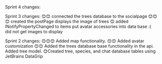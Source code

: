 Sprint 4 changes:

Sprint 3 changes:
😊😊 connected the trees database to the socialpage
😊😊😊 created the postPage displays the image of trees
😊 added INotifyPropertyChanged to items
put avatar accessories into data base :( did not get images to display

Sprint 2 changes:
😊😊😊  Added map functionality.
😊😊 Added avatar customization
😊😊 Added the trees database base functionality in the api.
Added tree model. 
😊Created tree, species, and chat database tables using JetBrains DataGrip

